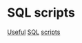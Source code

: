 # SQL scripts

[Useful](https://medium.com/javarevisited/50-most-useful-sql-queries-learn-by-doing-ee4fac0d70e5) [SQL](https://www.reddit.com/r/BusinessIntelligence/comments/ah999j/any_useful_sql_scriptstips_which_make_your_life/) [scripts](https://community.sap.com/t5/additional-blogs-by-members/some-useful-sql-scripts/ba-p/12879195)

